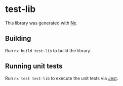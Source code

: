 # test-lib

This library was generated with [Nx](https://nx.dev).

## Building

Run `nx build test-lib` to build the library.

## Running unit tests

Run `nx test test-lib` to execute the unit tests via [Jest](https://jestjs.io).

